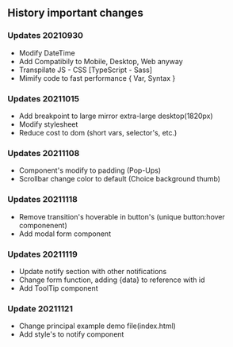 ## History important changes

### Updates 20210930
- Modify DateTime
- Add Compatibily to Mobile, Desktop, Web anyway
- Transpilate JS - CSS [TypeScript - Sass]
- Mimify code to fast performance { Var, Syntax }



### Updates 20211015
- Add breakpoint to large mirror extra-large desktop(1820px)
- Modify stylesheet
- Reduce cost to dom (short vars, selector's, etc.)



### Updates 20211108
- Component's modify to padding (Pop-Ups)
- Scrollbar change color to default (Choice background thumb)



### Updates 20211118
- Remove transition's hoverable in button's (unique button:hover componenent)
- Add modal form component



### Updates 20211119
- Update notify section with other notifications
- Change form function, adding {data} to reference with id
- Add ToolTip component



### Update 20211121
- Change principal example demo file(index.html)
- Add style's to notify component
